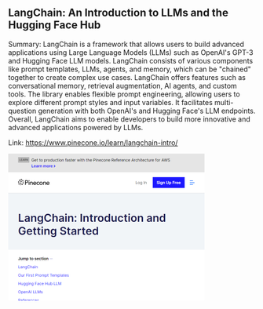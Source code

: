 ## LangChain: An Introduction to LLMs and the Hugging Face Hub
Summary: LangChain is a framework that allows users to build advanced applications using Large Language Models (LLMs) such as OpenAI's GPT-3 and Hugging Face LLM models. LangChain consists of various components like prompt templates, LLMs, agents, and memory, which can be "chained" together to create complex use cases. LangChain offers features such as conversational memory, retrieval augmentation, AI agents, and custom tools. The library enables flexible prompt engineering, allowing users to explore different prompt styles and input variables. It facilitates multi-question generation with both OpenAI's and Hugging Face's LLM endpoints. Overall, LangChain aims to enable developers to build more innovative and advanced applications powered by LLMs.

Link: https://www.pinecone.io/learn/langchain-intro/

<img src="/img/0c133072-4f61-43cf-a747-e8790fdf666c.png" width="400" />
<br/><br/>
